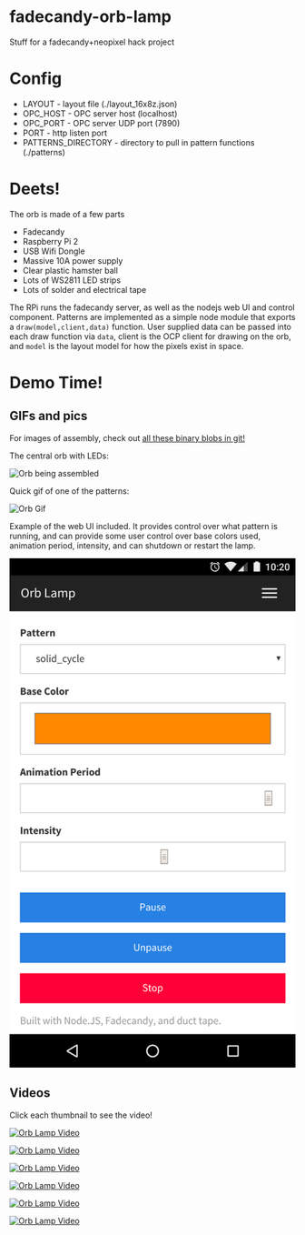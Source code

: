 # fadecandy-orb-lamp
Stuff for a fadecandy+neopixel hack project

# Config

* LAYOUT - layout file (./layout_16x8z.json)
* OPC_HOST - OPC server host (localhost)
* OPC_PORT - OPC server UDP port (7890)
* PORT - http listen port
* PATTERNS_DIRECTORY - directory to pull in pattern functions (./patterns)

# Deets!

The orb is made of a few parts
* Fadecandy
* Raspberry Pi 2
* USB Wifi Dongle
* Massive 10A power supply
* Clear plastic hamster ball
* Lots of WS2811 LED strips
* Lots of solder and electrical tape

The RPi runs the fadecandy server, as well as the nodejs web UI and control component. Patterns are implemented as a simple node module that exports a `draw(model,client,data)` function. User supplied data can be passed into each draw function via `data`, client is the OCP client for drawing on the orb, and `model` is the layout model for how the pixels exist in space.

# Demo Time!

## GIFs and pics

For images of assembly, check out [all these binary blobs in git!](https://github.com/byxorna/fadecandy-orb-lamp/tree/master/images)

The central orb with LEDs:

![Orb being assembled](https://67.media.tumblr.com/41319c58181af70b657ea51ce22f9b04/tumblr_o1jj0wGjIN1suda6jo1_1280.gif)

Quick gif of one of the patterns:

![Orb Gif](https://67.media.tumblr.com/bad5ecad38fd4f0ad5e198a64c960325/tumblr_o3cfvjADXQ1suda6jo1_r1_400.gif)

Example of the web UI included. It provides control over what pattern is running, and can provide some user control over base colors used, animation period, intensity, and can shutdown or restart the lamp.

![Web UI](https://raw.githubusercontent.com/byxorna/fadecandy-orb-lamp/master/images/Screenshot_20160703-102027.png)


## Videos

Click each thumbnail to see the video!

[![Orb Lamp Video](http://img.youtube.com/vi/iKaMXoh2JyU/0.jpg)](http://www.youtube.com/watch?v=iKaMXoh2JyU)

[![Orb Lamp Video](http://img.youtube.com/vi/lEtLCduEgj4/0.jpg)](http://www.youtube.com/watch?v=lEtLCduEgj4)

[![Orb Lamp Video](http://img.youtube.com/vi/9Epn-c5ENxA/0.jpg)](http://www.youtube.com/watch?v=9Epn-c5ENxA)

[![Orb Lamp Video](http://img.youtube.com/vi/KWW0QkA8xVI/0.jpg)](http://www.youtube.com/watch?v=KWW0QkA8xVI)

[![Orb Lamp Video](http://img.youtube.com/vi/ZDA5kHAtc8I/0.jpg)](http://www.youtube.com/watch?v=ZDA5kHAtc8I)

[![Orb Lamp Video](http://img.youtube.com/vi/154zMtVKbKg/0.jpg)](http://www.youtube.com/watch?v=154zMtVKbKg)


